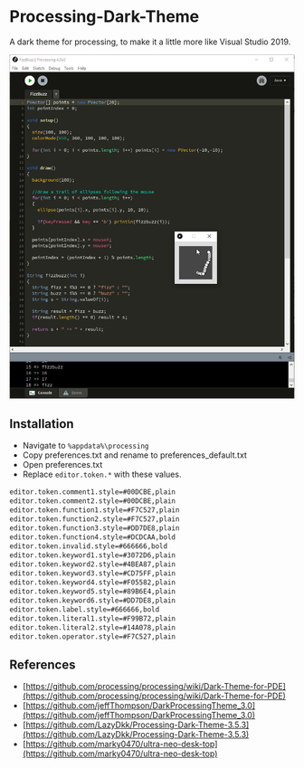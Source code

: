 # Processing-Dark-Theme
A dark theme for processing, to make it a little more like Visual Studio 2019.

![screenshot](/processing%20dark%20theme.png?raw=true)

## Installation ##
* Navigate to `%appdata%\processing`
* Copy preferences.txt and rename to preferences_default.txt
* Open preferences.txt 
* Replace `editor.token.*` with these values.
```
editor.token.comment1.style=#00DCBE,plain
editor.token.comment2.style=#00DCBE,plain
editor.token.function1.style=#F7C527,plain
editor.token.function2.style=#F7C527,plain
editor.token.function3.style=#DD7DE8,plain
editor.token.function4.style=#DCDCAA,bold
editor.token.invalid.style=#666666,bold
editor.token.keyword1.style=#3072D6,plain
editor.token.keyword2.style=#4BEA87,plain
editor.token.keyword3.style=#CD75FF,plain
editor.token.keyword4.style=#F05582,plain
editor.token.keyword5.style=#89B6E4,plain
editor.token.keyword6.style=#DD7DE8,plain
editor.token.label.style=#666666,bold
editor.token.literal1.style=#F99B72,plain
editor.token.literal2.style=#14A078,plain
editor.token.operator.style=#F7C527,plain
```

## References ##
* [https://github.com/processing/processing/wiki/Dark-Theme-for-PDE](https://github.com/processing/processing/wiki/Dark-Theme-for-PDE)
* [https://github.com/jeffThompson/DarkProcessingTheme_3.0](https://github.com/jeffThompson/DarkProcessingTheme_3.0)
* [https://github.com/LazyDkk/Processing-Dark-Theme-3.5.3](https://github.com/LazyDkk/Processing-Dark-Theme-3.5.3)
* [https://github.com/marky0470/ultra-neo-desk-top](https://github.com/marky0470/ultra-neo-desk-top)
